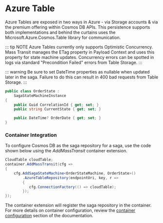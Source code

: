 # Azure Table

Azure Tables are exposed in two ways in Azure - via Storage accounts & via the premium offering within Cosmos DB APIs. This persistence supports both implementations and behind the curtains uses the Microsoft.Azure.Cosmos.Table library for communication.

::: tip NOTE
Azure Tables currently only supports Optimistic Concurrency. Mass Transit manages the ETag property in Payload Context and uses this property for state machine updates. Concurrency errors can be spotted in logs via standard "Precondition Failed" errors from Table Storage.
:::

::: warning
Be sure to set DateTime properties as nullable when updated later in the saga. Failure to do this can result in 400 bad requests from Table Storage.
:::

```cs {10}
public class OrderState :
    SagaStateMachineInstance
{
    public Guid CorrelationId { get; set; }
    public string CurrentState { get; set; }

    public DateTime? OrderDate { get; set; }
}
```

### Container Integration

To configure Cosmos DB as the saga repository for a saga, use the code shown below using the _AddMassTransit_ container extension.

```cs
CloudTable cloudTable;
container.AddMassTransit(cfg =>
{
    cfg.AddSagaStateMachine<OrderStateMachine, OrderState>()
        .AzureTableRepository(endpointUri, key, r =>
        {
           cfg.ConnectionFactory(() => cloudTable);
        });
});
```

The container extension will register the saga repository in the container. For more details on container configuration, review the [container configuration](/usage/containers/) section of the documentation.